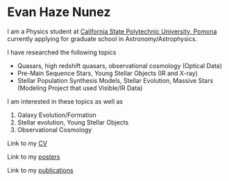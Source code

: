 # Evan Haze Nunez
I am a Physics student at [California State Polytechnic University, Pomona](https://www.cpp.edu/~sci/physics-astronomy/) currently applying for graduate school in Astronomy/Astrophysics.

I have researched the following topics
- Quasars, high redshift quasars, observational cosmology (Optical Data)
- Pre-Main Sequence Stars, Young Stellar Objects (IR and X-ray)
- Stellar Population Synthesis Models, Stellar Evolution, Massive Stars (Modeling Project that used Visible/IR Data)

I am interested in these topics as well as 
1. Galaxy Evolution/Formation
2. Stellar evolution, Young Stellar Objects
4. Observational Cosmology

Link to my [CV](CV.md)

Link to my [posters](posters.md)

Link to my [publications](publications.md)
